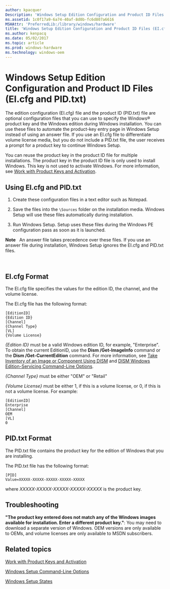 ```yaml
---
author: kpacquer
Description: 'Windows Setup Edition Configuration and Product ID Files (EI.cfg and PID.txt)'
ms.assetid: 1c0f17a9-6a74-40af-8d0b-fc6d807a6616
MSHAttr: 'PreferredLib:/library/windows/hardware'
title: 'Windows Setup Edition Configuration and Product ID Files (EI.cfg and PID.txt)'
ms.author: kenpacq
ms.date: 05/02/2017
ms.topic: article
ms.prod: windows-hardware
ms.technology: windows-oem
---
```


# Windows Setup Edition Configuration and Product ID Files (EI.cfg and PID.txt)


The edition configuration (EI.cfg) file and the product ID (PID.txt) file are optional configuration files that you can use to specify the Windows® product key and the Windows edition during Windows installation. You can use these files to automate the product-key entry page in Windows Setup instead of using an answer file. If you use an EI.cfg file to differentiate volume license media, but you do not include a PID.txt file, the user receives a prompt for a product key to continue Windows Setup.

You can reuse the product key in the product ID file for multiple installations. The product key in the product ID file is only used to install Windows. This key is not used to activate Windows. For more information, see [Work with Product Keys and Activation](work-with-product-keys-and-activation-auth-phases.md).

## <span id="Using_EI.cfg_and_PID.txt"></span><span id="using_ei.cfg_and_pid.txt"></span><span id="USING_EI.CFG_AND_PID.TXT"></span>Using EI.cfg and PID.txt


1.  Create these configuration files in a text editor such as Notepad.

2.  Save the files into the `\Sources` folder on the installation media. Windows Setup will use these files automatically during installation.

3.  Run Windows Setup. Setup uses these files during the Windows PE configuration pass as soon as it is launched.

**Note**  
An answer file takes precedence over these files. If you use an answer file during installation, Windows Setup ignores the EI.cfg and PID.txt files.

 

## <span id="ei.cfg_format"></span><span id="EI.CFG_FORMAT"></span>EI.cfg Format


The EI.cfg file specifies the values for the edition ID, the channel, and the volume license.

The EI.cfg file has the following format:

```
[EditionID]
{Edition ID}
[Channel]
{Channel Type}
[VL]
{Volume License}
```

*{Edition ID}* must be a valid Windows edition ID, for example, "Enterprise". To obtain the current EditionID, use the **Dism /Get-ImageInfo** command or the **Dism /Get-CurrentEdition** command. For more information, see [Take Inventory of an Image or Component Using DISM](take-inventory-of-an-image-or-component-using-dism.md) and [DISM Windows Edition-Servicing Command-Line Options](dism-windows-edition-servicing-command-line-options.md).

*{Channel Type}* must be either "OEM" or "Retail"

*{Volume License}* must be either 1, if this is a volume license, or 0, if this is not a volume license. For example:

```
[EditionID]
Enterprise
[Channel]
OEM
[VL]
0
```

## <span id="pid.txt_format"></span><span id="PID.TXT_FORMAT"></span>PID.txt Format


The PID.txt file contains the product key for the edition of Windows that you are installing.

The PID.txt file has the following format:

```
[PID]
Value=XXXXX-XXXXX-XXXXX-XXXXX-XXXXX
```

where *XXXXX-XXXXX-XXXXX-XXXXX-XXXXX* is the product key.

## <span id="Troubleshooting"></span><span id="troubleshooting"></span><span id="TROUBLESHOOTING"></span>Troubleshooting


**"The product key entered does not match any of the Windows images available for installation. Enter a different product key."**: You may need to download a separate version of Windows. OEM versions are only available to OEMs, and volume licenses are only available to MSDN subscribers.

## <span id="related_topics"></span>Related topics


[Work with Product Keys and Activation](work-with-product-keys-and-activation-auth-phases.md)

[Windows Setup Command-Line Options](windows-setup-command-line-options.md)

[Windows Setup States](windows-setup-states.md)

 

 






